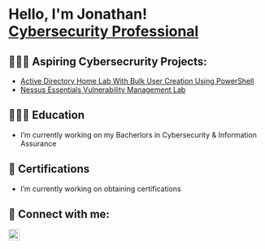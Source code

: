 <h1>Hello, I'm Jonathan! <br/><a href="https://github.com/JonCyberGuy"</a> <a href="www.linkedin.com/in/Jwills9315">Cybersecurity Professional</a></a></h1>

<h2>👨🏾‍💻 Aspiring Cybersecrurity Projects:</h2>
 
- [Active Directory Home Lab With Bulk User Creation Using PowerShell](https://github.com/JonCyberGuy/ActiveDirectoryLab)
- [Nessus Essentials Vulnerability Management Lab](https://github.com/JonCyberGuy/VulnerabilityManagement)

<h2>👨🏽‍🎓 Education</h2>

- I’m currently working on my Bacherlors in Cybersecurity & Information Assurance

<h2>📜 Certifications</h2>

- I’m currently working on obtaining certifications

<h2> 🤳 Connect with me:</h2>

[<img align="left" alt="Jonathan Williams | LinkedIn" width="22px" src="https://cdn.jsdelivr.net/npm/simple-icons@v3/icons/linkedin.svg" />][linkedin]

[linkedin]: https://www.linkedin.com/in/jwills9315/
